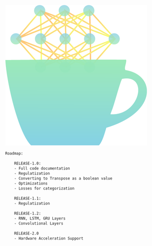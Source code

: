 

![](assets/brewnet.png)


    Roadmap:
    
        RELEASE-1.0:
        - Full code documentation
        - Regulatization
        - Converting to Transpose as a boolean value
        - Optimizations
        - Losses for categorization
        
        RELEASE-1.1:
        - Regulatization
        
        RELEASE-1.2:
        - RNN, LSTM, GRU Layers
        - Convolutional Layers 
        
        RELEASE-2.0
        - Hardware Acceleration Support
